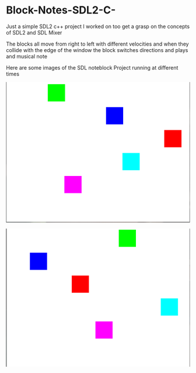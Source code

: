 # Block-Notes-SDL2-C-
Just a simple SDL2 c++ project I worked on too get a grasp on the concepts of SDL2 and SDL Mixer 

The blocks all move from right to left with different velocities and when they collide with the edge of the window the block switches directions and plays and musical note 

Here are some images of the SDL noteblock Project running at different times

![Blocks1](/docs/assets/images/BlocksImg1.PNG)

![Blocks2](/docs/assets/images/BlocksImg2.PNG)

